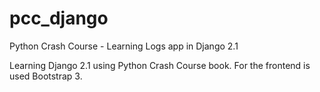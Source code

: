 # pcc_django
Python Crash Course - Learning Logs app in Django 2.1

Learning Django 2.1 using Python Crash Course book. For the frontend is used Bootstrap 3. 
